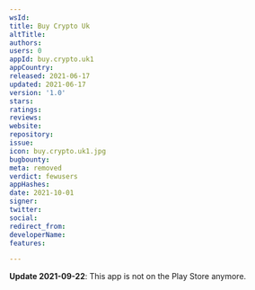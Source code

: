 ```yaml
---
wsId: 
title: Buy Crypto Uk
altTitle: 
authors: 
users: 0
appId: buy.crypto.uk1
appCountry: 
released: 2021-06-17
updated: 2021-06-17
version: '1.0'
stars: 
ratings: 
reviews: 
website: 
repository: 
issue: 
icon: buy.crypto.uk1.jpg
bugbounty: 
meta: removed
verdict: fewusers
appHashes: 
date: 2021-10-01
signer: 
twitter: 
social: 
redirect_from: 
developerName: 
features: 

---
```


<!-- Emanuel thinks this is probably a scam. See https://gitlab.com/walletscrutiny/walletScrutinyCom/-/issues/314 -->
**Update 2021-09-22**: This app is not on the Play Store anymore.
